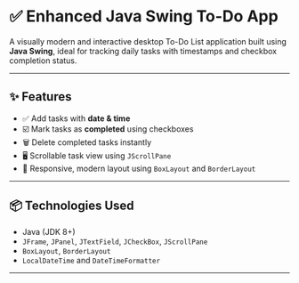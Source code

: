 # ✅ Enhanced Java Swing To-Do App

A visually modern and interactive desktop To-Do List application built using **Java Swing**, ideal for tracking daily tasks with timestamps and checkbox completion status.

---

## ✨ Features

- ✅ Add tasks with **date & time**
- ☑️ Mark tasks as **completed** using checkboxes
- 🗑️ Delete completed tasks instantly
- 🖥️ Scrollable task view using `JScrollPane`
- 🎨 Responsive, modern layout using `BoxLayout` and `BorderLayout`

---

## 📦 Technologies Used

- Java (JDK 8+)
- `JFrame`, `JPanel`, `JTextField`, `JCheckBox`, `JScrollPane`
- `BoxLayout`, `BorderLayout`
- `LocalDateTime` and `DateTimeFormatter`

---
